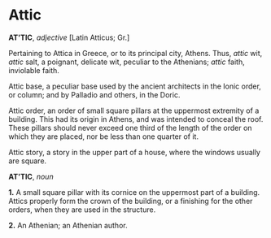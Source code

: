 # Attic

**AT'TIC**, _adjective_ \[Latin Atticus; Gr.\]

Pertaining to Attica in Greece, or to its principal city, Athens. Thus, _attic_ wit, _attic_ salt, a poignant, delicate wit, peculiar to the Athenians; _attic_ faith, inviolable faith.

Attic base, a peculiar base used by the ancient architects in the Ionic order, or column; and by Palladio and others, in the Doric.

Attic order, an order of small square pillars at the uppermost extremity of a building. This had its origin in Athens, and was intended to conceal the roof. These pillars should never exceed one third of the length of the order on which they are placed, nor be less than one quarter of it.

Attic story, a story in the upper part of a house, where the windows usually are square.

**AT'TIC**, _noun_

**1.** A small square pillar with its cornice on the uppermost part of a building. Attics properly form the crown of the building, or a finishing for the other orders, when they are used in the structure.

**2.** An Athenian; an Athenian author.